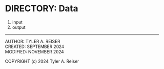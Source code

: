 

# DIRECTORY: Data

1. input
2. output

---

AUTHOR:         TYLER A. REISER  
CREATED:        SEPTEMBER   2024  
MODIFIED:       NOVEMBER    2024

COPYRIGHT (c) 2024 Tyler A. Reiser